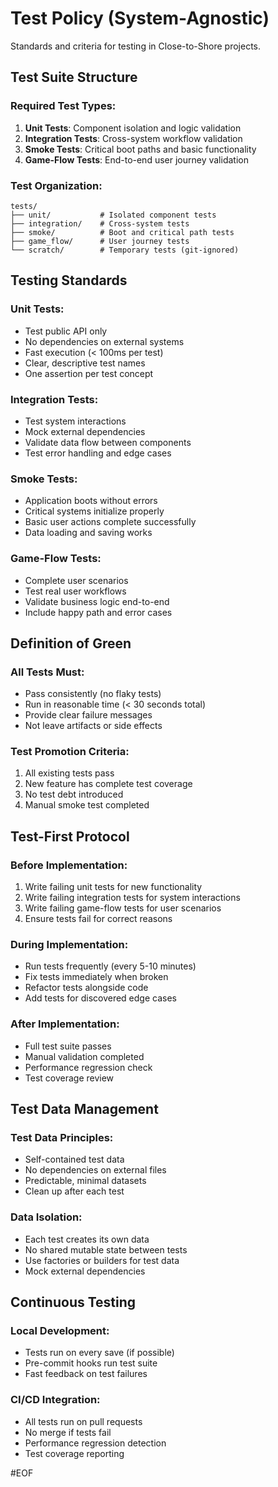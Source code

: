 # Test Policy (System-Agnostic)

Standards and criteria for testing in Close-to-Shore projects.

## Test Suite Structure

### Required Test Types:
1. **Unit Tests**: Component isolation and logic validation
2. **Integration Tests**: Cross-system workflow validation
3. **Smoke Tests**: Critical boot paths and basic functionality
4. **Game-Flow Tests**: End-to-end user journey validation

### Test Organization:
```
tests/
├── unit/           # Isolated component tests
├── integration/    # Cross-system tests
├── smoke/          # Boot and critical path tests
├── game_flow/      # User journey tests
└── scratch/        # Temporary tests (git-ignored)
```

## Testing Standards

### Unit Tests:
- Test public API only
- No dependencies on external systems
- Fast execution (< 100ms per test)
- Clear, descriptive test names
- One assertion per test concept

### Integration Tests:
- Test system interactions
- Mock external dependencies
- Validate data flow between components
- Test error handling and edge cases

### Smoke Tests:
- Application boots without errors
- Critical systems initialize properly
- Basic user actions complete successfully
- Data loading and saving works

### Game-Flow Tests:
- Complete user scenarios
- Test real user workflows
- Validate business logic end-to-end
- Include happy path and error cases

## Definition of Green

### All Tests Must:
- Pass consistently (no flaky tests)
- Run in reasonable time (< 30 seconds total)
- Provide clear failure messages
- Not leave artifacts or side effects

### Test Promotion Criteria:
1. All existing tests pass
2. New feature has complete test coverage
3. No test debt introduced
4. Manual smoke test completed

## Test-First Protocol

### Before Implementation:
1. Write failing unit tests for new functionality
2. Write failing integration tests for system interactions
3. Write failing game-flow tests for user scenarios
4. Ensure tests fail for correct reasons

### During Implementation:
- Run tests frequently (every 5-10 minutes)
- Fix tests immediately when broken
- Refactor tests alongside code
- Add tests for discovered edge cases

### After Implementation:
- Full test suite passes
- Manual validation completed
- Performance regression check
- Test coverage review

## Test Data Management

### Test Data Principles:
- Self-contained test data
- No dependencies on external files
- Predictable, minimal datasets
- Clean up after each test

### Data Isolation:
- Each test creates its own data
- No shared mutable state between tests
- Use factories or builders for test data
- Mock external dependencies

## Continuous Testing

### Local Development:
- Tests run on every save (if possible)
- Pre-commit hooks run test suite
- Fast feedback on test failures

### CI/CD Integration:
- All tests run on pull requests
- No merge if tests fail
- Performance regression detection
- Test coverage reporting

#EOF
